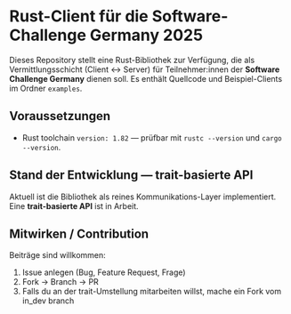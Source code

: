 # Rust-Client für die Software-Challenge Germany 2025


Dieses Repository stellt eine Rust-Bibliothek zur Verfügung, die als Vermittlungsschicht (Client <-> Server) für Teilnehmer:innen der **Software Challenge Germany** dienen soll. Es enthält Quellcode und Beispiel-Clients im Ordner `examples`.


## Voraussetzungen

- Rust toolchain `version: 1.82` — prüfbar mit `rustc --version` und `cargo --version`.  


## Stand der Entwicklung — trait-basierte API
Aktuell ist die Bibliothek als reines Kommunikations-Layer implementiert. Eine **trait-basierte API**  ist in Arbeit.


## Mitwirken / Contribution

Beiträge sind willkommen:

1. Issue anlegen (Bug, Feature Request, Frage)  
2. Fork → Branch → PR 
3. Falls du an der trait-Umstellung mitarbeiten willst, mache ein Fork vom in_dev branch
